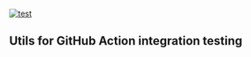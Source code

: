 [![test](https://github.com/cardinalby/js-github-action-test-utils/actions/workflows/test.yml/badge.svg)](https://github.com/cardinalby/js-github-action-test-utils/actions/workflows/test.yml)

## Utils for GitHub Action integration testing


